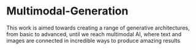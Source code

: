# Multimodal-Generation
This work is aimed towards creating a range of generative architectures, from basic to advanced, until we reach multimodal AI, where text and images are connected in incredible ways to produce amazing results
